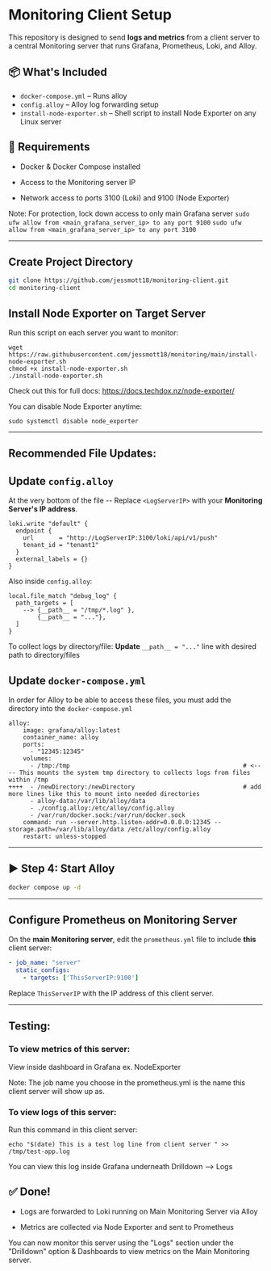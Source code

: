 # Monitoring Client Setup

This repository is designed to send **logs and metrics** from a client server to a central Monitoring server that runs Grafana, Prometheus, Loki, and Alloy.


## 📦 What's Included

- `docker-compose.yml` – Runs alloy
- `config.alloy` – Alloy log forwarding setup
- `install-node-exporter.sh` – Shell script to install Node Exporter on any Linux server

## 🔧 Requirements

- Docker & Docker Compose installed
    
- Access to the Monitoring server IP
    
- Network access to ports 3100 (Loki) and 9100 (Node Exporter)

Note: For protection, lock down access to only main Grafana server
`sudo ufw allow from <main_grafana_server_ip> to any port 9100`
`sudo ufw allow from <main_grafana_server_ip> to any port 3100`


---

## Create Project Directory

```bash
git clone https://github.com/jessmott18/monitoring-client.git 
cd monitoring-client
```

## Install Node Exporter on Target Server

Run this script on each server you want to monitor:

```shell
wget https://raw.githubusercontent.com/jessmott18/monitoring/main/install-node-exporter.sh
chmod +x install-node-exporter.sh
./install-node-exporter.sh
```
Check out this for full docs: https://docs.techdox.nz/node-exporter/

You can disable Node Exporter anytime:

```shell
sudo systemctl disable node_exporter
```

---
## Recommended File Updates:
##  Update `config.alloy`

At the very bottom of the file -- Replace `<LogServerIP>` with your **Monitoring Server's IP address**.

```hcl
loki.write "default" {
  endpoint {
    url       = "http://LogServerIP:3100/loki/api/v1/push"
    tenant_id = "tenant1"
  }
  external_labels = {}
}
```

Also inside `config.alloy`:
```
local.file_match "debug_log" {
  path_targets = [
    --> {__path__ = "/tmp/*.log" },
        {__path__ = "..."},
  ]
}
```
To collect logs by directory/file: **Update** `__path__ = "..."`  line with desired path to directory/files

## Update `docker-compose.yml`
In order for Alloy to be able to access these files, you must add the directory into the `docker-compose.yml`
```
alloy:
    image: grafana/alloy:latest
    container_name: alloy
    ports:
      - "12345:12345"
    volumes: 
      - /tmp:/tmp                                                # <---- This mounts the system tmp directory to collects logs from files within /tmp
++++  - /newDirectory:/newDirectory                              # add more lines like this to mount into needed directories
      - alloy-data:/var/lib/alloy/data                          
      - ./config.alloy:/etc/alloy/config.alloy                 
      - /var/run/docker.sock:/var/run/docker.sock                            
    command: run --server.http.listen-addr=0.0.0.0:12345 --storage.path=/var/lib/alloy/data /etc/alloy/config.alloy      
    restart: unless-stopped
```



---

## ▶️ Step 4: Start Alloy

```bash
docker compose up -d
```

---
## Configure Prometheus on Monitoring Server

On the **main Monitoring server**, edit the `prometheus.yml` file to include **this** client server:

```yaml
- job_name: "server"
  static_configs:
    - targets: ['ThisServerIP:9100']
```

Replace `ThisServerIP` with the IP address of this client server.

---

## Testing:
### To view metrics of this server: 

View inside dashboard in Grafana ex. NodeExporter

Note: The job name you choose in the prometheus.yml is the name this client server will show up as. 

### To view logs of this server: 

Run this command in this client server: 
```
echo "$(date) This is a test log line from client server " >> /tmp/test-app.log
```

You can view this log inside Grafana underneath Drilldown --> Logs


## ✅ Done!

- Logs are forwarded to Loki running on Main Monitoring Server via Alloy
    
- Metrics are collected via Node Exporter and sent to Prometheus
    

You can now monitor this server using the "Logs" section under the "Drilldown" option & Dashboards to view metrics on the Main Monitoring server.
